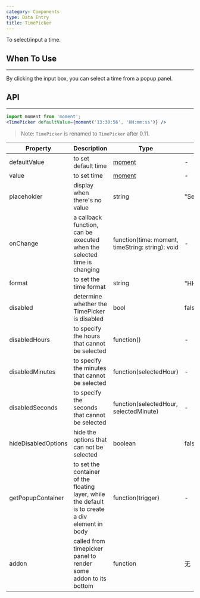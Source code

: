 ```yaml
---
category: Components
type: Data Entry
title: TimePicker
---
```


To select/input a time.

## When To Use
--------

By clicking the input box, you can select a time from a popup panel.

## API
---

```jsx
import moment from 'moment';
<TimePicker defaultValue={moment('13:30:56', 'HH:mm:ss')} />
```

> Note: `TimePicker` is renamed to `TimePicker` after 0.11.

| Property                 | Description | Type | Default |
|---------------------|-----|-----|-------|
| defaultValue        | to set default time | [moment](http://momentjs.com/) | - |
| value               | to set time | [moment](http://momentjs.com/) | - |
| placeholder         | display when there's no value | string | "Select a time" |
| onChange            | a callback function, can be executed when the selected time is changing    | function(time: moment, timeString: string): void | - |
| format              | to set the time format | string | "HH:mm:ss"、"HH:mm"、"mm:ss" |
| disabled            | determine whether the TimePicker is disabled | bool | false |
| disabledHours       | to specify the hours that cannot be selected | function() | - |
| disabledMinutes     | to specify the minutes that cannot be selected | function(selectedHour) | - |
| disabledSeconds     | to specify the seconds that cannot be selected | function(selectedHour, selectedMinute) | - |
| hideDisabledOptions | hide the options that can not be selected | boolean | false |
| getPopupContainer   | to set the container of the floating layer, while the default is to create a div element in body | function(trigger) | - |
| addon | called from timepicker panel to render some addon to its bottom | function | 无 |

<style>.code-box-demo .ant-time-picker { margin: 0 8px 12px 0; }</style>
